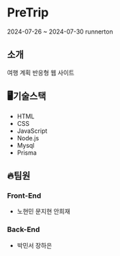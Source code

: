 # PreTrip
2024-07-26 ~ 2024-07-30 runnerton <Pre-Trip>

## 소개
여행 계획 반응형 웹 사이트 <br>


## 🖥️기술스택

- HTML
- CSS
- JavaScript
- Node.js
- Mysql
- Prisma


## 🔥팀원

### Front-End

- 노현민 문지현 안희재

### Back-End

- 박민서 장하은
  

